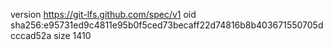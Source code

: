 version https://git-lfs.github.com/spec/v1
oid sha256:e95731ed9c4811e95b0f5ced73becaff22d74816b8b403671550705dcccad52a
size 1410
